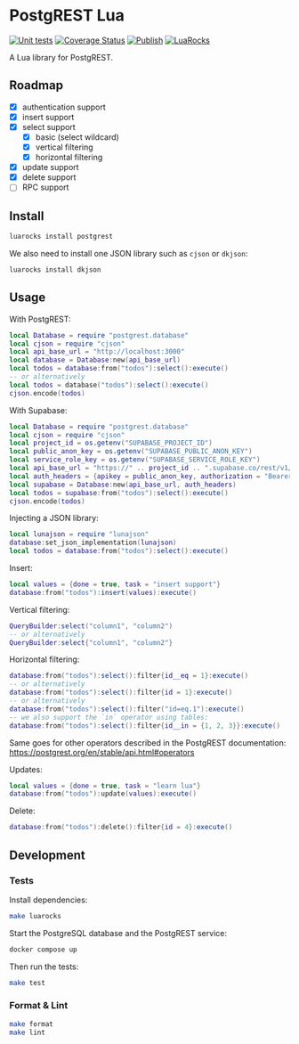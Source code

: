 # PostgREST Lua

[![Unit tests](https://github.com/AndreMiras/postgrest-lua/actions/workflows/unittests.yml/badge.svg)](https://github.com/AndreMiras/postgrest-lua/actions/workflows/unittests.yml)
[![Coverage Status](https://coveralls.io/repos/github/AndreMiras/postgrest-lua/badge.svg)](https://coveralls.io/github/AndreMiras/postgrest-lua)
[![Publish](https://github.com/AndreMiras/postgrest-lua/actions/workflows/publish.yml/badge.svg)](https://github.com/AndreMiras/postgrest-lua/actions/workflows/publish.yml)
[![LuaRocks](https://img.shields.io/luarocks/v/AndreMiras/postgrest)](https://luarocks.org/modules/AndreMiras/postgrest)

A Lua library for PostgREST.

## Roadmap

- [x] authentication support
- [x] insert support
- [x] select support
  - [x] basic (select wildcard)
  - [x] vertical filtering
  - [x] horizontal filtering
- [x] update support
- [x] delete support
- [ ] RPC support

## Install

```sh
luarocks install postgrest
```

We also need to install one JSON library such as `cjson` or `dkjson`:

```sh
luarocks install dkjson
```

## Usage

With PostgREST:

```lua
local Database = require "postgrest.database"
local cjson = require "cjson"
local api_base_url = "http://localhost:3000"
local database = Database:new(api_base_url)
local todos = database:from("todos"):select():execute()
-- or alternatively
local todos = database("todos"):select():execute()
cjson.encode(todos)
```

With Supabase:

```lua
local Database = require "postgrest.database"
local cjson = require "cjson"
local project_id = os.getenv("SUPABASE_PROJECT_ID")
local public_anon_key = os.getenv("SUPABASE_PUBLIC_ANON_KEY")
local service_role_key = os.getenv("SUPABASE_SERVICE_ROLE_KEY")
local api_base_url = "https://" .. project_id .. ".supabase.co/rest/v1/"
local auth_headers = {apikey = public_anon_key, authorization = "Bearer " .. service_role_key}
local supabase = Database:new(api_base_url, auth_headers)
local todos = supabase:from("todos"):select():execute()
cjson.encode(todos)
```

Injecting a JSON library:

```lua
local lunajson = require "lunajson"
database:set_json_implementation(lunajson)
local todos = database:from("todos"):select():execute()
```

Insert:

```lua
local values = {done = true, task = "insert support"}
database:from("todos"):insert(values):execute()
```

Vertical filtering:

```lua
QueryBuilder:select("column1", "column2")
-- or alternatively
QueryBuilder:select{"column1", "column2"}
```

Horizontal filtering:

```lua
database:from("todos"):select():filter{id__eq = 1}:execute()
-- or alternatively
database:from("todos"):select():filter{id = 1}:execute()
-- or alternatively
database:from("todos"):select():filter("id=eq.1"):execute()
-- we also support the `in` operator using tables:
database:from("todos"):select():filter{id__in = {1, 2, 3}}:execute()
```

Same goes for other operators described in the PostgREST documentation:
https://postgrest.org/en/stable/api.html#operators

Updates:

```lua
local values = {done = true, task = "learn lua"}
database:from("todos"):update(values):execute()
```

Delete:

```lua
database:from("todos"):delete():filter{id = 4}:execute()
```

## Development

### Tests

Install dependencies:

```sh
make luarocks
```

Start the PostgreSQL database and the PostgREST service:

```sh
docker compose up
```

Then run the tests:

```sh
make test
```

### Format & Lint

```sh
make format
make lint
```
